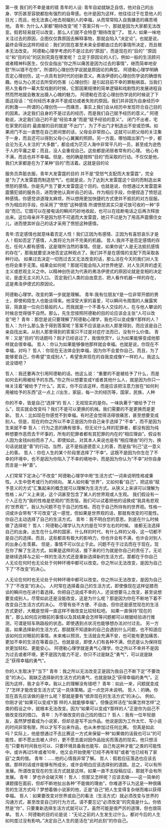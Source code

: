 第一夜 我们的不幸是谁的错
青年的人设: 青年自幼就缺乏自信，他对自己的出身、学历甚至容貌都抱有强烈的自卑感。也许是因为这样，他往往过于在意他人的目光；而且，他无法衷心地去祝福别人的幸福，从而常常陷入自我嫌恶的痛苦境地。
青年:
为什么人家都“期待改变”呢？答案只有一个，那就是因为大家都无法改变。假若轻易就可以改变，那么人们就不会特意“期待改变”了。
哲人:
如果一味地关注过去的原因，企图仅仅靠原因去解释事物，那就会陷入“决定论”。也就是说，最终会得出这样的结论：我们的现在甚至未来全部都由过去的事情所决定，而且根本无法改变。
阿德勒心理学考虑的不是过去的“原因”，而是现在的“目的”
“原因论”和“目的论”的区别究竟在哪里呢？
立足于原因论的人们，例如一般的生活顾问或者精神科医生，仅仅会指出“你之所以痛苦是因为过去的事情”，继而简单地安慰“所以错不在你”。所谓的心理创伤学说就是原因论的典型。
阿德勒心理学明确否定心理创伤，这一点具有划时代的创新意义。弗洛伊德的心理创伤学说的确很有趣。他认为心灵过去所受的伤害（心理创伤）是引起目前不幸的罪魁祸首。当我们把人生看作一幕大型戏剧的时候，它那因果规律的简单逻辑和戏剧性的发展进程自然而然地就会散发出摄人心魄的魅力。
阿德勒在否定心理创伤学说的时候说了下面这段话：“任何经历本身并不是成功或者失败的原因。我们并非因为自身经历中的刺激——所谓的心理创伤——而痛苦，事实上我们会从经历中发现符合自己目的的因素。决定我们自身的不是过去的经历，而是我们自己赋予经历的意义。”
阿德勒说，决定我们自己的不是“经验本身”而是“赋予经验的意义”。
闭门不出者，宅在家里的目的
最直接的目的就是“不出门”，为了不出门才制造出不安或恐惧。如果闭门不出一直憋在自己房间里的话，父母会非常担心。这就可以把父母的关注集于一身，而且还可以得到父母小心翼翼的照顾。另一方面，哪怕踏出家门一步，都会沦为无人关注的“大多数”，都会成为茫茫人海中非常平凡的一员，甚至成为逊色于人的平庸之辈；而且，没人会重视自己。这些都是闭居者常有的心理。
他心有不满，而且也并不幸福。但是，他的确是按照“目的”而采取的行动。不仅仅是他，我们大家都是在为了某种“目的”而活着。这就是目的论

服务员弄脏衣服，青年大发雷霆的目的
并不是“受怒气支配而大发雷霆”，完全是“为了大发雷霆而制造怒气”。也就是说，为了达到大发雷霆这个目的而制造出来愤怒的感情。你是先产生了要大发雷霆这个目的。也就是说，你想通过大发雷霆来震慑犯错的服务员，进而使他认真听自己的话。作为相应手段，你便捏造了愤怒这种感情。你感觉讲道理太麻烦，所以想用更加快捷的方式使并不抵抗的对方屈服。作为相应的手段，你采用了“愤怒”这种感情
所谓愤怒其实只是可放可收的一种“手段”而已。它既可以在接电话的瞬间巧妙地收起，也可以在挂断电话之后再次释放出来。这位母亲并不是因为怒不可遏而大发雷霆，她只不过是为了用高声震慑住女儿，进而使其听自己的话才采用了愤怒这种感情。

青年:否定感情也就意味着否定人性！我们正因为有感情、正因为有喜怒哀乐才是人！假如否定了感情，人类将沦为并不完美的机器。
哲人:我并不是否定感情的存在。任何人都有感情，这是理所当然的事情。但是，如果你说“人是无法抵抗感情的存在”，那我就要坚决地否定这种观点了。我们并不是在感情的支配下而采取各种行动。
如果过去决定一切而过去又无法改变的话，那么活在今天的我们对人生也将会束手无策。结果会如何呢？那就可能会陷入对世界绝望、对人生厌弃的虚无主义或悲观主义之中。以精神创伤说为代表的弗洛伊德式的原因论就是变相的决定论，是虚无主义的入口。
否定我们人类的自由意志、把人看作机器一样的存在，这是弗洛伊德式的原因论。

阿德勒心理学。改变的第一步就是理解。
青年:我有位朋友Y是一位非常开朗的男士，即使和陌生人也能谈得来。他深受大家的喜爱，可以瞬间令周围的人展露笑容，简直是一位向日葵般的人。而我就是一个不善与人交往的人，在与他人攀谈的时候总觉得很不自然。那么，先生您按照阿德勒的目的论应该会主张“人可以改变”吧？
青年：那您是说只要理解了阿德勒心理学，我也可以变成像Y那样的人？
哲人：为什么那么急于得到答案呢？答案不应该是从别人那里得到，而应该是自己亲自找出来。从别人那里得到的答案只不过是对症疗法而已，没有什么价值。
青年：又是“目的”的话题吗？刚才已经说过了，我很欣赏Y，认为如果能够变成他那样就会很幸福。
哲人：你认为如果能够像他那样就会幸福。也就是说，你现在不幸福，对吗？
哲人：你现在无法体会到幸福，因为你不会爱你自己。而且，为了能够爱自己，你希望“变成别人”，希望舍弃现在的自我变成像Y一样的人。我这么说没错吧？

哲人：我还要再次引用阿德勒的话。他这么说：“重要的不是被给予了什么，而是如何去利用被给予的东西。”你之所以想要变成Y或者其他什么人，就是因为你只一味关注着“被给予了什么”。其实，你不应该这样，而是应该把注意力放在“如何利用被给予的东西”这一点上
//出生，家庭，每一次的经历等，国家，民族，人种

你的不幸，皆是自己“选择”的
哲人：无视现实的是你。一味执著于“被给予了什么”，现实就会改变吗？我们不是可以更换的机械。我们需要的不是更换而是更新。
哲人：比如现在你感觉不到幸福。有时还会觉得活得很痛苦，甚至想要变成别人。但是，现在的你之所以不幸正是因为你自己亲手选择了“不幸”，而不是因为生来就不幸
哲人：行为之恶的确有很多。但无论什么样的犯罪者，都没有因为纯粹想要作恶而去干坏事的，所有的犯罪者都有其犯罪的内在的“相应理由”。假设有人因为金钱纠纷而杀了人。即使如此，对其本人来说也是有“相应理由”的行为，换句话说就是“善”的行动。当然，这不是指道德意义上的善，而是指“利己”这一意义上的善。
哲人：你在人生的某个阶段里选择了“不幸”。这既不是因为你生在了不幸的环境中，也不是因为你陷入了不幸的境地中，而是因为你认为“不幸”对你自身而言是一种“善”。

人们常常下定决心“不改变”
阿德勒心理学中用“生活方式”一词来说明性格或秉性。人生中思考或行为的倾向。
某人如何看“世界”，又如何看“自己”，把这些“赋予意义的方式”汇集起来的概念就可以理解为生活方式。从狭义上来讲可以理解为性格；从广义上来说，这个词甚至包含了某人的世界观或人生观。
我们假设有一个人正在为“我的性格是悲观的”而苦恼，我们可以试着把他的话换成“我具有悲观的‘世界观’”。我认为问题不在于自己的性格，而在于自己所持有的世界观。性格一词或许会带有“不可改变”这一感觉，但如果是世界观的话，那就有改变的可能性。
你自己主动选择了自己的生活方式。
青年：我不明白您的意思。到底在什么时候做了选择呢？
哲人：阿德勒心理学认为大约是在10岁左右的时候。
谁都无法选择自己的出身。出生在什么样的国家、什么样的时代，有什么样的父母，这一切都不是自己的选择。而且，这些都具有极大的影响力，你也许会有不满，也许会对别人的出身心生羡慕。
但是，事情不可以仅止于此。问题不在于过去而在于现在。现在你了解了生活方式。如果是这样的话，接下来的行为就是你自己的责任了。无论是继续选择与之前一样的生活方式还是重新选择新的生活方式，那都在于你自己
人无论在何时也无论处于何种环境中都可以改变。你之所以无法改变，是因为自己下了“不改变”的决心。

人无论在何时也无论处于何种环境中都可以改变。你之所以无法改变，是因为自己下了“不改变”的决心。
人时常在选择着自己的生活方式，即使像现在这样促膝而谈的瞬间也在进行着选择。你把自己说成不幸的人，还说想要马上改变，甚至说想要变成别人。尽管如此还是没能改变，这是为什么呢？那是因为你在不断地下着不改变自己生活方式的决心。
尽管有些不方便、不自由，但你还是感觉现在的生活方式更好，大概是觉得一直这样不做改变比较轻松吧。
如果一直保持“现在的我”，那么如何应对眼前的事情以及其结果会怎样等问题都可以根据经验进行推测，可谓是轻车熟路般的状态。即使遇到点状况也能够想办法对付过去。
另一方面，如果选择新的生活方式，那就既不知道新的自己会遇到什么问题，也不知道应该如何应对眼前的事情。未来难以预测，生活就会充满不安，也可能有更加痛苦、更加不幸的生活在等着自己。也就是说，即使人们有各种不满，但还是认为保持现状更加轻松、更能安心。
阿德勒心理学就是勇气心理学。你之所以不幸并不是因为过去或者环境，更不是因为能力不足，你只不过是缺乏“勇气”，可以说是缺乏“获得幸福的勇气”。


你的人生取决于“当下”
青年：我之所以无法改变正是因为我自己不断下定“不要改变”的决心。我缺乏选择新的生活方式的勇气，也就是缺乏“获得幸福的勇气”。正因为这样，我才会不幸。我以上的理解没有错吧？
青年：如此一来，问题就变成了“怎样才能改变生活方式”这一具体策略。这一点您并未说明。
哲人：的确。你现在首先应该做的是什么呢？那就是要有“摈弃现在的生活方式”的决心。
例如，你刚才说“如果可以变成Y那
样的人就能够幸福”。但像这样活在“如果怎样怎样”之类的假设之中，就根本无法改变。因为“如果可以变成Y那样的人”正是你为自己不做改变找的借口。
青年：为不做改变的自己找的借口？
哲人：我有一位年轻朋友，虽然梦想着成为小说家，但却总是写不出作品。他说是因为工作太忙、写小说的时间非常有限，所以才写不出来作品，也从未参加过任何比赛。
但真是如此吗？实际上，他是想通过不去比赛这一方式来保留一种“如果做的话我也可以”的可能性，即不愿出去被人评价，更不愿去面对因作品拙劣而落选的现实。他只想活在“只要有时间我也可以、只要环境具备我也能写、自己有这种才能”之类的可能性中。或许再过5年或者10年，他又会开始使用“已经不再年轻”或者“也已经有了家庭”之类的借。
青年：……他的心情我非常了解。
哲人：假若应征落选也应该去做。那样的话或许能够有所成长，或许会明白应该选择别的道路。总之，可以有所发展。所谓改变现在的生活方式就是这样。如果一直不去投稿应征，那就不会有所发展。
青年：梦也许会破灭啊！
哲人：但那又怎样呢？应该去做——这一简单的课题摆在面前，但却不断地扯出各种“不能做的理由”，你难道不认为这是一种很痛苦的生活方式吗？梦想着做小说家的他，正是“自己”把人生变得复杂继而难以获得幸福。
哲人：如果要改变对世界或自己的看法（生活方式）就必须改变与世界的沟通方式，甚至改变自己的行为方式。请不要忘记“必须改变”的究竟是什么。你依然是“你”，只要重新选择生活方式就可以了。虽然可能是很严厉的道理，但也很简单。
哲人：阿德勒的目的论是说：“无论之前的人生发生过什么，都对今后的人生如何度过没有影响。”决定自己人生的是活在“此时此刻”的你自己。